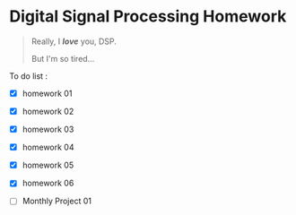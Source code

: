 # Digital Signal Processing Homework

> Really, I ***love*** you, DSP.
>
> But I'm so tired...

To do list :

- [x] homework 01

- [x] homework 02

- [x] homework 03

- [x] homework 04

- [x] homework 05

- [x] homework 06

- [ ] Monthly Project 01